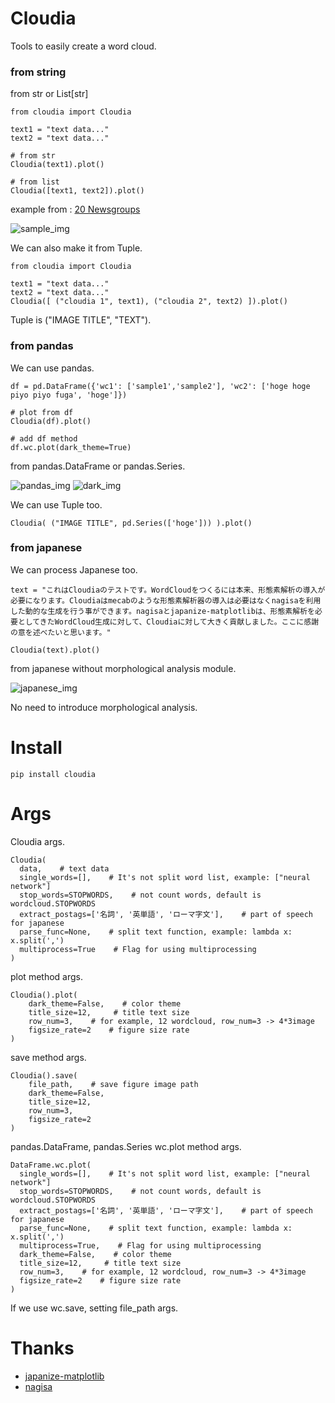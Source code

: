 # Cloudia
Tools to easily create a word cloud.

  
### from string

from str or List[str]
```
from cloudia import Cloudia

text1 = "text data..."
text2 = "text data..."

# from str
Cloudia(text1).plot()

# from list
Cloudia([text1, text2]).plot()
```
 
example from : [20 Newsgroups](http://qwone.com/~jason/20Newsgroups/)

![sample_img](https://github.com/vaaaaanquish/cloudia/blob/021a6d151fb6a3b579dc96b7086356fc0c225852/examples/img/sample_img.png?raw=true, "sample_img")
  

We can also make it from Tuple.
```
from cloudia import Cloudia

text1 = "text data..."
text2 = "text data..."
Cloudia([ ("cloudia 1", text1), ("cloudia 2", text2) ]).plot()
```
Tuple is ("IMAGE TITLE", "TEXT").  
  
  
### from pandas

We can use pandas.

```
df = pd.DataFrame({'wc1': ['sample1','sample2'], 'wc2': ['hoge hoge piyo piyo fuga', 'hoge']})

# plot from df
Cloudia(df).plot()

# add df method
df.wc.plot(dark_theme=True)
```

from pandas.DataFrame or pandas.Series.

![pandas_img](https://github.com/vaaaaanquish/cloudia/blob/021a6d151fb6a3b579dc96b7086356fc0c225852/examples/img/pandas_img.png?raw=true, "pandas_img")
![dark_img](https://github.com/vaaaaanquish/cloudia/blob/021a6d151fb6a3b579dc96b7086356fc0c225852/examples/img/dark_img.png?raw=true, "dark_img")
  
We can use Tuple too.
```
Cloudia( ("IMAGE TITLE", pd.Series(['hoge'])) ).plot()
```
  
  
### from japanese

We can process Japanese too.
```
text = "これはCloudiaのテストです。WordCloudをつくるには本来、形態素解析の導入が必要になります。Cloudiaはmecabのような形態素解析器の導入は必要はなくnagisaを利用した動的な生成を行う事ができます。nagisaとjapanize-matplotlibは、形態素解析を必要としてきたWordCloud生成に対して、Cloudiaに対して大きく貢献しました。ここに感謝の意を述べたいと思います。"

Cloudia(text).plot()
```

from japanese without morphological analysis module.  
  
![japanese_img](https://github.com/vaaaaanquish/cloudia/blob/021a6d151fb6a3b579dc96b7086356fc0c225852/examples/img/japanese_img.png?raw=true, "jap_img")  
  
No need to introduce morphological analysis.
  
  
# Install

```
pip install cloudia
```
  
  
# Args

Cloudia args.
```
Cloudia(
  data,    # text data
  single_words=[],    # It's not split word list, example: ["neural network"]
  stop_words=STOPWORDS,    # not count words, default is wordcloud.STOPWORDS
  extract_postags=['名詞', '英単語', 'ローマ字文'],    # part of speech for japanese
  parse_func=None,    # split text function, example: lambda x: x.split(',')
  multiprocess=True    # Flag for using multiprocessing
)
```
  
  
plot method args.
```
Cloudia().plot(
    dark_theme=False,    # color theme
    title_size=12,     # title text size
    row_num=3,    # for example, 12 wordcloud, row_num=3 -> 4*3image
    figsize_rate=2    # figure size rate
)
```

save method args.
```
Cloudia().save(
    file_path,    # save figure image path
    dark_theme=False,
    title_size=12, 
    row_num=3,
    figsize_rate=2
)
```

pandas.DataFrame, pandas.Series wc.plot method args.
```
DataFrame.wc.plot(
  single_words=[],    # It's not split word list, example: ["neural network"]
  stop_words=STOPWORDS,    # not count words, default is wordcloud.STOPWORDS
  extract_postags=['名詞', '英単語', 'ローマ字文'],    # part of speech for japanese
  parse_func=None,    # split text function, example: lambda x: x.split(',')
  multiprocess=True,    # Flag for using multiprocessing
  dark_theme=False,    # color theme
  title_size=12,     # title text size
  row_num=3,    # for example, 12 wordcloud, row_num=3 -> 4*3image
  figsize_rate=2    # figure size rate
)
```
If we use wc.save, setting file_path args.
  
  
# Thanks

- [japanize-matplotlib](https://github.com/uehara1414/japanize-matplotlib)
- [nagisa](https://github.com/taishi-i/nagisa)
